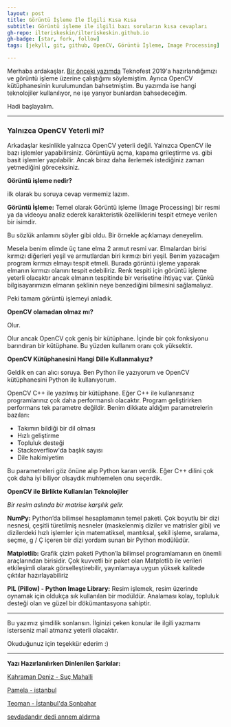 ```yaml
---
layout: post
title: Görüntü İşleme İle İlgili Kısa Kısa
subtitle: Görüntü işleme ile ilgili bazı soruların kısa cevapları 
gh-repo: ilteriskeskin/ilteriskeskin.github.io
gh-badge: [star, fork, follow]
tags: [jekyll, git, github, OpenCV, Görüntü İşleme, Image Processing]

---
```


Merhaba ardakaşlar. [Bir önceki yazımda](/2018-12-20-opencvkurulum.md) Teknofest 2019'a hazırlandığımızı ve görüntü işleme üzerine
çalıştığımı söylemiştim. Ayrıca OpenCV kütüphanesinin kurulumundan bahsetmiştim. Bu yazımda ise hangi teknolojiler kullanılıyor, 
ne işe yarıyor bunlardan bahsedeceğim.

Hadi başlayalım.

---------------------------------------

### Yalnızca OpenCV Yeterli mi?

Arkadaşlar kesinlikle yalnızca OpenCV yeterli değil. Yalnızca OpenCV ile bazı işlemler yapabilirsiniz. Görüntüyü açma, kapama
grileştirme vs. gibi basit işlemler yapılabilir. Ancak biraz daha ilerlemek istediğiniz zaman yetmediğini göreceksiniz.

**Görüntü işleme nedir?**

ilk olarak bu soruya cevap vermemiz lazım.

**Görüntü İşleme:** Temel olarak Görüntü işleme (Image Processing) bir resmi ya da videoyu analiz ederek karakteristik 
özelliklerini tespit etmeye verilen bir isimdir.

Bu sözlük anlamını söyler gibi oldu. Bir örnekle açıklamayı deneyelim. 

Mesela benim elimde üç tane elma 2 armut resmi var. Elmalardan birisi kırmızı diğerleri yeşil ve armutlardan biri kırmızı 
biri yeşil. Benim yazacağım program kırmızı elmayı tespit etmeli. Burada görüntü işleme yaparak elmanın kırmızı olanını 
tespit edebiliriz. Renk tespiti için görüntü işleme yeterli olacaktır ancak elmanın tespitinde bir verisetine ihtiyaç 
var. Çünkü bilgisayarımızın elmanın şeklinin neye benzediğini bilmesini sağlamalıyız.

Peki tamam görüntü işlemeyi anladık. 

**OpenCV olamadan olmaz mı?**

Olur. 

Olur ancak OpenCV çok geniş bir kütüphane. İçinde bir çok fonksiyonu barındıran bir kütüphane. Bu yüzden kullanım oranı
çok yüksektir.

**OpenCV Kütüphanesini Hangi Dille Kullanmalıyız?**

Geldik en can alıcı soruya. Ben Python ile yazıyorum ve OpenCV kütüphanesini Python ile kullanıyorum.

OpenCV C++ ile yazılmış bir kütüphane. Eğer C++ ile kullanırsanız programlarınız çok daha performanslı olacaktır. Program
geliştirirken performans tek parametre değildir. Benim dikkate aldığım parametrelerin bazıları:

* Takımın bildiği bir dil olması
* Hızlı geliştirme
* Topluluk desteği
* Stackoverflow'da başlık sayısı
* Dile hakimiyetim

Bu parametreleri göz önüne alıp Python kararı verdik. Eğer C++ dilini çok çok daha iyi biliyor olsaydık muhtemelen onu seçerdik.

**OpenCV ile Birlikte Kullanılan Teknolojiler**

*Bir resim aslında bir matrise karşılık gelir.*

**NumPy:** Python’da bilimsel hesaplamanın temel paketi. Çok boyutlu bir dizi nesnesi, çeşitli türetilmiş nesneler (maskelenmiş diziler ve matrisler gibi) ve dizilerdeki hızlı işlemler için matematiksel, mantıksal, şekil işleme, sıralama, seçme, g / Ç içeren bir dizi yordam sunan bir Python modülüdür.

**Matplotlib:** Grafik çizim paketi Python’la bilimsel programlamanın en önemli araçlarından birisidir. Çok kuvvetli bir paket olan Matplotlib ile verileri etkileşimli olarak görselleştirebilir, yayınlamaya uygun yüksek kalitede çıktılar hazırlayabiliriz

**PIL (Pillow) - Python Image Library:** Resim işlemek, resim üzerinde oynamak için oldukça sık kullanılan bir modüldür. Analaması kolay, topluluk desteği olan
ve güzel bir dökümantasyona sahiptir.

--------------------------------

Bu yazımız şimdilik sonlansın. İlginizi çeken konular ile ilgili yazmamı isterseniz mail atmanız yeterli olacaktır. 

Okuduğunuz için teşekkür ederim :)

---------------------------------------

**Yazı Hazırlanılırken Dinlenilen Şarkılar:**

[Kahraman Deniz - Suç Mahalli](https://www.youtube.com/watch?v=xpjRba5c7-s)

[Pamela - istanbul](https://www.youtube.com/watch?v=_fw5GJdAbLY)

[Teoman - İstanbul'da Sonbahar](https://www.youtube.com/watch?v=XFvSd1HDagY)

[sevdadandır dedi annem aldırma](https://www.youtube.com/watch?v=XwNUspuZWlQ)